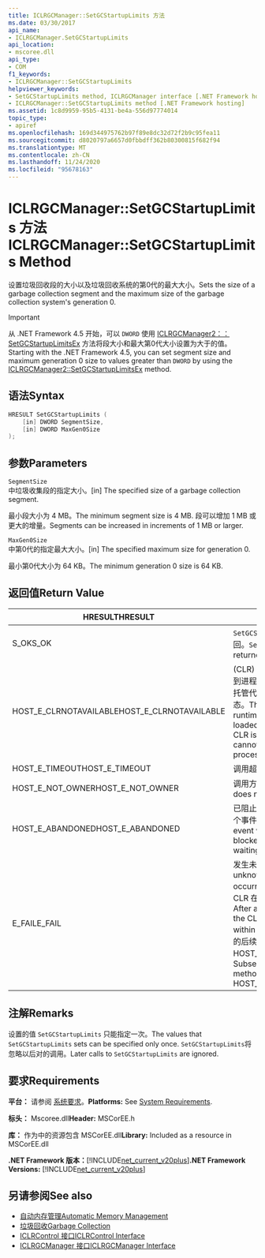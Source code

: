 ```yaml
---
title: ICLRGCManager::SetGCStartupLimits 方法
ms.date: 03/30/2017
api_name:
- ICLRGCManager.SetGCStartupLimits
api_location:
- mscoree.dll
api_type:
- COM
f1_keywords:
- ICLRGCManager::SetGCStartupLimits
helpviewer_keywords:
- SetGCStartupLimits method, ICLRGCManager interface [.NET Framework hosting]
- ICLRGCManager::SetGCStartupLimits method [.NET Framework hosting]
ms.assetid: 1c8d9959-95b5-4131-be4a-556d97774014
topic_type:
- apiref
ms.openlocfilehash: 169d344975762b97f89e8dc32d72f2b9c95fea11
ms.sourcegitcommit: d8020797a6657d0fbbdff362b80300815f682f94
ms.translationtype: MT
ms.contentlocale: zh-CN
ms.lasthandoff: 11/24/2020
ms.locfileid: "95678163"
---
```

# <a name="iclrgcmanagersetgcstartuplimits-method"></a><span data-ttu-id="55c7b-102">ICLRGCManager::SetGCStartupLimits 方法</span><span class="sxs-lookup"><span data-stu-id="55c7b-102">ICLRGCManager::SetGCStartupLimits Method</span></span>

<span data-ttu-id="55c7b-103">设置垃圾回收段的大小以及垃圾回收系统的第0代的最大大小。</span><span class="sxs-lookup"><span data-stu-id="55c7b-103">Sets the size of a garbage collection segment and the maximum size of the garbage collection system's generation 0.</span></span>  
  
> [!IMPORTANT]
> <span data-ttu-id="55c7b-104">从 .NET Framework 4.5 开始，可以 `DWORD` 使用 [ICLRGCManager2：： SetGCStartupLimitsEx](iclrgcmanager2-setgcstartuplimitsex-method.md) 方法将段大小和最大第0代大小设置为大于的值。</span><span class="sxs-lookup"><span data-stu-id="55c7b-104">Starting with the .NET Framework 4.5, you can set segment size and maximum generation 0 size to values greater than `DWORD` by using the [ICLRGCManager2::SetGCStartupLimitsEx](iclrgcmanager2-setgcstartuplimitsex-method.md) method.</span></span>  
  
## <a name="syntax"></a><span data-ttu-id="55c7b-105">语法</span><span class="sxs-lookup"><span data-stu-id="55c7b-105">Syntax</span></span>  
  
```cpp  
HRESULT SetGCStartupLimits (  
    [in] DWORD SegmentSize,
    [in] DWORD MaxGen0Size  
);  
```  
  
## <a name="parameters"></a><span data-ttu-id="55c7b-106">参数</span><span class="sxs-lookup"><span data-stu-id="55c7b-106">Parameters</span></span>  

 `SegmentSize`  
 <span data-ttu-id="55c7b-107">中垃圾收集段的指定大小。</span><span class="sxs-lookup"><span data-stu-id="55c7b-107">[in] The specified size of a garbage collection segment.</span></span>  
  
 <span data-ttu-id="55c7b-108">最小段大小为 4 MB。</span><span class="sxs-lookup"><span data-stu-id="55c7b-108">The minimum segment size is 4 MB.</span></span> <span data-ttu-id="55c7b-109">段可以增加 1 MB 或更大的增量。</span><span class="sxs-lookup"><span data-stu-id="55c7b-109">Segments can be increased in increments of 1 MB or larger.</span></span>  
  
 `MaxGen0Size`  
 <span data-ttu-id="55c7b-110">中第0代的指定最大大小。</span><span class="sxs-lookup"><span data-stu-id="55c7b-110">[in] The specified maximum size for generation 0.</span></span>  
  
 <span data-ttu-id="55c7b-111">最小第0代大小为 64 KB。</span><span class="sxs-lookup"><span data-stu-id="55c7b-111">The minimum generation 0 size is 64 KB.</span></span>  
  
## <a name="return-value"></a><span data-ttu-id="55c7b-112">返回值</span><span class="sxs-lookup"><span data-stu-id="55c7b-112">Return Value</span></span>  
  
|<span data-ttu-id="55c7b-113">HRESULT</span><span class="sxs-lookup"><span data-stu-id="55c7b-113">HRESULT</span></span>|<span data-ttu-id="55c7b-114">说明</span><span class="sxs-lookup"><span data-stu-id="55c7b-114">Description</span></span>|  
|-------------|-----------------|  
|<span data-ttu-id="55c7b-115">S_OK</span><span class="sxs-lookup"><span data-stu-id="55c7b-115">S_OK</span></span>|<span data-ttu-id="55c7b-116">`SetGCStartupLimits` 已成功返回。</span><span class="sxs-lookup"><span data-stu-id="55c7b-116">`SetGCStartupLimits` returned successfully.</span></span>|  
|<span data-ttu-id="55c7b-117">HOST_E_CLRNOTAVAILABLE</span><span class="sxs-lookup"><span data-stu-id="55c7b-117">HOST_E_CLRNOTAVAILABLE</span></span>|<span data-ttu-id="55c7b-118"> (CLR) 的公共语言运行时未加载到进程中，或 CLR 处于无法运行托管代码或成功处理调用的状态。</span><span class="sxs-lookup"><span data-stu-id="55c7b-118">The common language runtime (CLR) has not been loaded into a process, or the CLR is in a state in which it cannot run managed code or process the call successfully.</span></span>|  
|<span data-ttu-id="55c7b-119">HOST_E_TIMEOUT</span><span class="sxs-lookup"><span data-stu-id="55c7b-119">HOST_E_TIMEOUT</span></span>|<span data-ttu-id="55c7b-120">调用超时。</span><span class="sxs-lookup"><span data-stu-id="55c7b-120">The call timed out.</span></span>|  
|<span data-ttu-id="55c7b-121">HOST_E_NOT_OWNER</span><span class="sxs-lookup"><span data-stu-id="55c7b-121">HOST_E_NOT_OWNER</span></span>|<span data-ttu-id="55c7b-122">调用方不拥有该锁。</span><span class="sxs-lookup"><span data-stu-id="55c7b-122">The caller does not own the lock.</span></span>|  
|<span data-ttu-id="55c7b-123">HOST_E_ABANDONED</span><span class="sxs-lookup"><span data-stu-id="55c7b-123">HOST_E_ABANDONED</span></span>|<span data-ttu-id="55c7b-124">已阻止的线程或纤程正在等待某个事件时，该事件被取消。</span><span class="sxs-lookup"><span data-stu-id="55c7b-124">An event was canceled while a blocked thread or fiber was waiting on it.</span></span>|  
|<span data-ttu-id="55c7b-125">E_FAIL</span><span class="sxs-lookup"><span data-stu-id="55c7b-125">E_FAIL</span></span>|<span data-ttu-id="55c7b-126">发生未知的灾难性故障。</span><span class="sxs-lookup"><span data-stu-id="55c7b-126">An unknown catastrophic failure occurred.</span></span> <span data-ttu-id="55c7b-127">方法返回 E_FAIL 后，CLR 在该进程内将不再可用。</span><span class="sxs-lookup"><span data-stu-id="55c7b-127">After a method returns E_FAIL, the CLR is no longer usable within the process.</span></span> <span data-ttu-id="55c7b-128">对宿主方法的后续调用会返回 HOST_E_CLRNOTAVAILABLE。</span><span class="sxs-lookup"><span data-stu-id="55c7b-128">Subsequent calls to hosting methods return HOST_E_CLRNOTAVAILABLE.</span></span>|  
  
## <a name="remarks"></a><span data-ttu-id="55c7b-129">注解</span><span class="sxs-lookup"><span data-stu-id="55c7b-129">Remarks</span></span>  

 <span data-ttu-id="55c7b-130">设置的值 `SetGCStartupLimits` 只能指定一次。</span><span class="sxs-lookup"><span data-stu-id="55c7b-130">The values that `SetGCStartupLimits` sets can be specified only once.</span></span> <span data-ttu-id="55c7b-131">`SetGCStartupLimits`将忽略以后对的调用。</span><span class="sxs-lookup"><span data-stu-id="55c7b-131">Later calls to `SetGCStartupLimits` are ignored.</span></span>  
  
## <a name="requirements"></a><span data-ttu-id="55c7b-132">要求</span><span class="sxs-lookup"><span data-stu-id="55c7b-132">Requirements</span></span>  

 <span data-ttu-id="55c7b-133">**平台：** 请参阅 [系统要求](../../get-started/system-requirements.md)。</span><span class="sxs-lookup"><span data-stu-id="55c7b-133">**Platforms:** See [System Requirements](../../get-started/system-requirements.md).</span></span>  
  
 <span data-ttu-id="55c7b-134">**标头：** Mscoree.dll</span><span class="sxs-lookup"><span data-stu-id="55c7b-134">**Header:** MSCorEE.h</span></span>  
  
 <span data-ttu-id="55c7b-135">**库：** 作为中的资源包含 MSCorEE.dll</span><span class="sxs-lookup"><span data-stu-id="55c7b-135">**Library:** Included as a resource in MSCorEE.dll</span></span>  
  
 <span data-ttu-id="55c7b-136">**.NET Framework 版本：**[!INCLUDE[net_current_v20plus](../../../../includes/net-current-v20plus-md.md)]</span><span class="sxs-lookup"><span data-stu-id="55c7b-136">**.NET Framework Versions:** [!INCLUDE[net_current_v20plus](../../../../includes/net-current-v20plus-md.md)]</span></span>  
  
## <a name="see-also"></a><span data-ttu-id="55c7b-137">另请参阅</span><span class="sxs-lookup"><span data-stu-id="55c7b-137">See also</span></span>

- [<span data-ttu-id="55c7b-138">自动内存管理</span><span class="sxs-lookup"><span data-stu-id="55c7b-138">Automatic Memory Management</span></span>](../../../standard/automatic-memory-management.md)
- [<span data-ttu-id="55c7b-139">垃圾回收</span><span class="sxs-lookup"><span data-stu-id="55c7b-139">Garbage Collection</span></span>](../../../standard/garbage-collection/index.md)
- [<span data-ttu-id="55c7b-140">ICLRControl 接口</span><span class="sxs-lookup"><span data-stu-id="55c7b-140">ICLRControl Interface</span></span>](iclrcontrol-interface.md)
- [<span data-ttu-id="55c7b-141">ICLRGCManager 接口</span><span class="sxs-lookup"><span data-stu-id="55c7b-141">ICLRGCManager Interface</span></span>](iclrgcmanager-interface.md)
